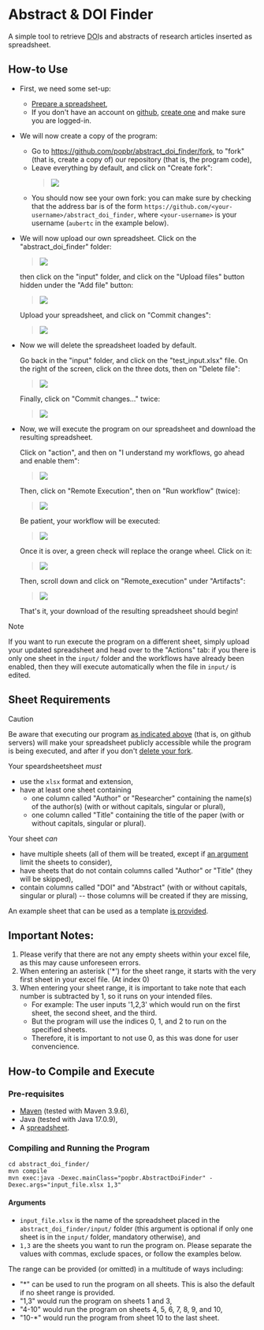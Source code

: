 # Abstract & DOI Finder

A simple tool to retrieve <abbr title="Digital Object Identifier">DOI</abbr>s and abstracts of research articles inserted as spreadsheet.

## How-to Use

- First, we need some set-up:
    - [Prepare a spreadsheet](#sheet-requirements),
    - If you don't have an account on [github](https://github.com/), [create one](https://github.com/signup) and make sure you are logged-in.

- We will now create a copy of the program:
    - Go to <https://github.com/popbr/abstract_doi_finder/fork>, to "fork" (that is, create a copy of) our repository (that is, the program code),
    - Leave everything by default, and click on "Create fork":  
      > ![](how_to/fork_in_github.png)  
    - You should now see your own fork: you can make sure by checking that the address bar is of the form `https://github.com/<your-username>/abstract_doi_finder`, where `<your-username>` is your username (`aubertc` in the example below). 

- We will now upload our own spreadsheet.
    Click on the "abstract_doi_finder" folder:  
    > ![](how_to/naviguate_in_github_1.png)
    
    then click on the "input" folder, and click on the "Upload files" button hidden under the "Add file" button:  
    > ![](how_to/naviguate_in_github_2.png)

    Upload your spreadsheet, and click on "Commit changes":  
    > ![](how_to/naviguate_in_github_3.png)

    
- Now we will delete the spreadsheet loaded by default.

    Go back in the "input" folder, and click on the "test_input.xlsx" file. On the right of the screen, click on the three dots, then on "Delete file":  
    > ![](how_to/naviguate_in_github_4.png)
    
    Finally, click on "Commit changes…" twice:  
    > ![](how_to/naviguate_in_github_5.png)

- Now, we will execute the program on our spreadsheet and download the resulting spreadsheet.

    Click on "action", and then on "I understand my workflows, go ahead and enable them":  
    > ![](how_to/naviguate_in_github_6.png)
    
    Then, click on "Remote Execution", then on "Run workflow" (twice):  
    > ![](how_to/naviguate_in_github_7.png)
    
    Be patient, your workflow will be executed:  
    > ![](how_to/naviguate_in_github_8.png)
    
    Once it is over, a green check will replace the orange wheel. Click on it:  
    > ![](how_to/naviguate_in_github_9.png)

    Then, scroll down and click on "Remote_execution" under "Artifacts":  
    > ![](how_to/naviguate_in_github_10.png)
    
    That's it, your download of the resulting spreadsheet should begin!

  
> [!NOTE]
> If you want to run execute the program on a different sheet, simply upload your updated spreadsheet and head over to the "Actions" tab: if you there is only one sheet in the `input/` folder and the workflows have already been enabled, then they will execute automatically when the file in `input/` is edited.


## Sheet Requirements

> [!CAUTION]
> Be aware that executing our program [as indicated above](#how-to-use) (that is, on github servers) will make your spreadsheet publicly accessible while the program is being executed, and after if you don't [delete your fork](https://docs.github.com/en/repositories/creating-and-managing-repositories/deleting-a-repository).

Your speardsheetsheet *must*
- use the `xlsx` format and extension,
- have at least one sheet containing
    - one column called "Author" or "Researcher" containing the name(s) of the author(s) (with or without capitals, singular or plural),
    - one column called "Title" containing the title of the paper (with or without capitals, singular or plural).

Your sheet *can*
- have multiple sheets (all of them will be treated, except if [an argument](#arguments) limit the sheets to consider),
- have sheets that do not contain columns called "Author" or "Title" (they will be skipped),
- contain columns called "DOI" and "Abstract" (with or without capitals, singular or plural) -- those columns will be created if they are missing,

An example sheet that can be used as a template [is provided](https://github.com/popbr/abstract_doi_finder/blob/main/abstract_doi_finder/input/test_input.xlsx).

## Important Notes:

1. Please verify that there are not any empty sheets within your excel file, as this may cause unforeseen errors.
2. When entering an asterisk ('*') for the sheet range, it starts with the very first sheet in your excel file. (At index 0)
3. When entering your sheet range, it is important to take note that each number is subtracted by 1, so it runs on your intended files.
    - For example: The user inputs '1,2,3' which would run on the first sheet, the second sheet, and the third.
    - But the program will use the indices 0, 1, and 2 to run on the specified sheets.
    - Therefore, it is important to not use 0, as this was done for user convencience.

## How-to Compile and Execute

### Pre-requisites

- [Maven](https://maven.apache.org/install.html) (tested with Maven 3.9.6),
- Java (tested with Java 17.0.9),
- A [spreadsheet](#sheet-requirements).

### Compiling and Running the Program

```
cd abstract_doi_finder/
mvn compile
mvn exec:java -Dexec.mainClass="popbr.AbstractDoiFinder" -Dexec.args="input_file.xlsx 1,3"
```

#### Arguments

- `input_file.xlsx` is the name of the spreadsheet placed in the `abstract_doi_finder/input/` folder (this argument is optional if only one sheet is in the `input/` folder, mandatory otherwise), and
- `1,3` are the sheets you want to run the program on. Please separate the values with commas, exclude spaces, or follow the examples below.

The range can be provided (or omitted) in a multitude of ways including:

- "*" can be used to run the program on all sheets. This is also the default if no sheet range is provided.
- "1,3" would run the program on sheets 1 and 3,
- "4-10" would run the program on sheets 4, 5, 6, 7, 8, 9, and 10,
- "10-*" would run the program from sheet 10 to the last sheet.
